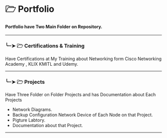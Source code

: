 # 🗁 Portfolio
#### Portfolio have Two Main Folder on Repository.
---
### ╰┈➤ 🗁 Certifications & Training
Have Certifications at My Training  about Networking form Cisco Networking Academy , KLIX KMITL and Udemy.

---

### ╰┈➤ 🗁 Projects
Have Three Folder on Folder Projects and has Documentation about Each Projects

- Network Diagrams.
- Backup Configuration Network Device of Each Node on that Project.
- Pigture Labtory.
- Documentation about that Project.

---
